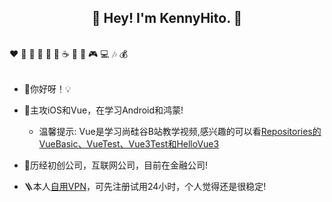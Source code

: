 <h2 align="center">👋 Hey! I'm KennyHito. 🐘</h2>
<br />
❤️ 🍦 🍓 🍉 🍋 🥛 ☕ 🍗 🍟 🎮 💻 🎶 💰
<br />
<br />

- 🔭你好呀！💡

- 🤔主攻iOS和Vue，在学习Android和鸿蒙!
  
  - 温馨提示: Vue是学习尚硅谷B站教学视频,感兴趣的可以看[Repositories的VueBasic、VueTest、Vue3Test和HelloVue3](https://github.com/KennyHito?tab=repositories)

- 🍋历经初创公司，互联网公司，目前在金融公司!

- 🪜本人[自用VPN](https://goooo.huajic.cfd/auth/register?code=d39H)，可先注册试用24小时，个人觉得还是很稳定!
